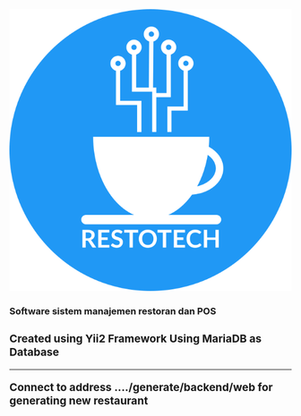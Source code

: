 <img src="restotech-logo.png">

<b><h3>Software sistem manajemen restoran dan POS<h3></b>

Created using Yii2 Framework
Using MariaDB as Database

--------------------------------------------------------

Connect to address ..../generate/backend/web for generating new restaurant
